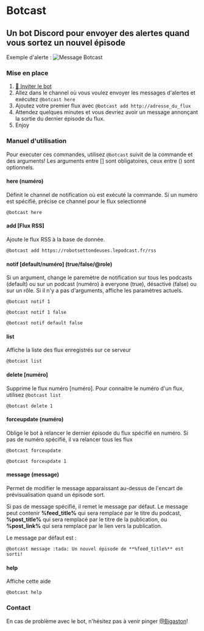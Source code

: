 # Botcast
## Un bot Discord pour envoyer des alertes quand vous sortez un nouvel épisode

Exemple d'alerte :
![Message Botcast](https://i.imgur.com/e1oUBmh.png)

### Mise en place

1. [🤖 Inviter le bot](https://discordapp.com/oauth2/authorize?client_id=601394082689974282&scope=bot&permissions=191552)
2. Allez dans le channel où vous voulez envoyer les messages d'alertes et exécutez `@botcast here`
3. Ajoutez votre premier flux avec `@botcast add http://adresse_du_flux`
4. Attendez quelques minutes et vous devriez avoir un message annonçant la sortie du dernier épisode du flux.
5. Enjoy

### Manuel d'utilisation
Pour executer ces commandes, utilisez `@botcast` suivit de la commande et des arguments!
Les arguments entre [] sont obligatoires, ceux entre () sont optionnels.

#### here (numéro)
Définit le channel de notification où est exécuté la commande. Si un numéro est spécifié, précise ce channel pour le flux selectionné

```@botcast here```


#### add [Flux RSS]
Ajoute le flux RSS à la base de donnée.

```@botcast add https://robotsettondeuses.lepodcast.fr/rss```


#### notif [default/numéro] (true/false/@role)
Si un argument, change le paremètre de notification sur tous les podcasts (default) ou sur un podcast (numéro) à everyone (true), désactivé (false) ou sur un rôle. Si il n'y a pas d'arguments, affiche les paramètres actuels.

```@botcast notif 1``` 

```@botcast notif 1 false```

```@botcast notif default false```


#### list
Affiche la liste des flux enregistrés sur ce serveur

```@botcast list``` 

#### delete [numéro]
Supprime le flux numéro [numéro]. Pour connaitre le numéro d'un flux, utilisez `@botcast list`

```@botcast delete 1``` 


#### forceupdate (numéro)
Oblige le bot à relancer le dernier épisode du flux spécifié en numéro. Si pas de numéro spécifié, il va relancer tous les flux

```@botcast forceupdate``` 

```@botcast forceupdate 1``` 


#### message (message)
Permet de modifier le message apparaissant au-dessus de l'encart de prévisualisation quand un épisode sort. 

Si pas de message spécifié, il remet le message par défaut. Le message peut contenir **%feed_title%** qui sera remplacé par le titre du podcast, **%post_title%** qui sera remplacé par le titre de la publication, ou **%post_link%** qui sera remplacé par le lien vers la publication.

Le message par défaut est :

```@botcast message :tada: Un nouvel épisode de **%feed_title%** est sorti!```

#### help
Affiche cette aide

```@botcast help``` 


### Contact
En cas de problème avec le bot, n'hésitez pas à venir pinger [@Bigaston](https://twitter.com/Bigaston)!
